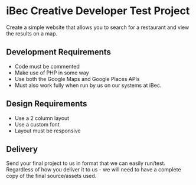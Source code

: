 # iBec Creative Developer Test Project

Create a simple website that allows you to search for a restaurant and view the results on a map.

## Development Requirements
- Code must be commented
- Make use of PHP in some way
- Use both the Google Maps and Google Places APIs
- Must also work fully when run by us on our systems at iBec.

## Design Requirements
- Use a 2 column layout
- Use a custom font
- Layout must be responsive

## Delivery
Send your final project to us in format that we can easily run/test. Regardless of how you deliver it to us - we will need to have a complete copy of the final source/assets used.
